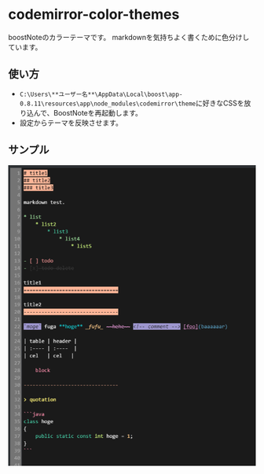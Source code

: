 # codemirror-color-themes

boostNoteのカラーテーマです。
markdownを気持ちよく書くために色分けしています。

## 使い方

* `C:\Users\**ユーザー名**\AppData\Local\boost\app-0.8.11\resources\app\node_modules\codemirror\theme`に好きなCSSを放り込んで、BoostNoteを再起動します。
* 設定からテーマを反映させます。

## サンプル

![Sample](sample.PNG)
